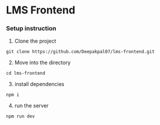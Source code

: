 # LMS Frontend

### Setup instruction

1. Clone the project

```
git clone https://github.com/Deepakpal07/lms-frontend.git
```

2. Move into the directory
```
cd lms-frontend
```
3. install dependencies
```
npm i
```
4. run the server

```
npm run dev
```